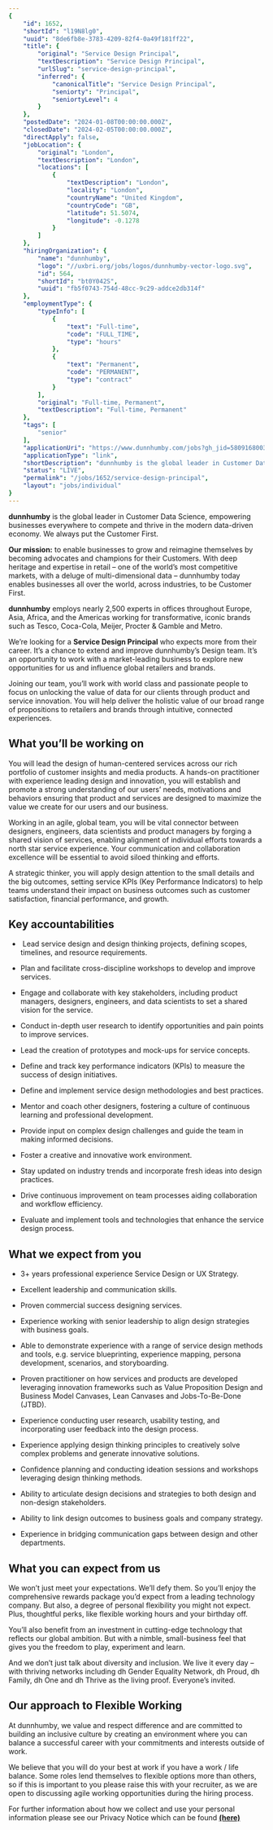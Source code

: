 ```yaml
---
{
	"id": 1652,
	"shortId": "l19N8lg0",
	"uuid": "8de6fb8e-3783-4209-82f4-0a49f181ff22",
	"title": {
		"original": "Service Design Principal",
		"textDescription": "Service Design Principal",
		"urlSlug": "service-design-principal",
		"inferred": {
			"canonicalTitle": "Service Design Principal",
			"seniorty": "Principal",
			"seniortyLevel": 4
		}
	},
	"postedDate": "2024-01-08T00:00:00.000Z",
	"closedDate": "2024-02-05T00:00:00.000Z",
	"directApply": false,
	"jobLocation": {
		"original": "London",
		"textDescription": "London",
		"locations": [
			{
				"textDescription": "London",
				"locality": "London",
				"countryName": "United Kingdom",
				"countryCode": "GB",
				"latitude": 51.5074,
				"longitude": -0.1278
			}
		]
	},
	"hiringOrganization": {
		"name": "dunnhumby",
		"logo": "//uxbri.org/jobs/logos/dunnhumby-vector-logo.svg",
		"id": 564,
		"shortId": "bt0Y042S",
		"uuid": "fb5f0743-754d-48cc-9c29-addce2db314f"
	},
	"employmentType": {
		"typeInfo": [
			{
				"text": "Full-time",
				"code": "FULL_TIME",
				"type": "hours"
			},
			{
				"text": "Permanent",
				"code": "PERMANENT",
				"type": "contract"
			}
		],
		"original": "Full-time, Permanent",
		"textDescription": "Full-time, Permanent"
	},
	"tags": [
		"senior"
	],
	"applicationUri": "https://www.dunnhumby.com/jobs?gh_jid=5809168003",
	"applicationType": "link",
	"shortDescription": "dunnhumby is the global leader in Customer Data Science, empowering businesses everywhere to compete and thrive in the modern data-driven- economy. We always put the Customer First. Our mission: to",
	"status": "LIVE",
	"permalink": "/jobs/1652/service-design-principal",
	"layout": "jobs/individual"
}
---
```

<p><strong>dunnhumby</strong> is the global leader in Customer Data Science, empowering businesses everywhere to compete and thrive in the modern data-driven economy. We always put the Customer First.</p><p><strong>Our mission:</strong> to enable businesses to grow and reimagine themselves by becoming advocates and champions for their Customers. With deep heritage and expertise in retail – one of the world’s most competitive markets, with a deluge of multi-dimensional data – dunnhumby today enables businesses all over the world, across industries, to be Customer First.</p><p><strong>dunnhumby</strong> employs nearly 2,500 experts in offices throughout Europe, Asia, Africa, and the Americas working for transformative, iconic brands such as Tesco, Coca-Cola, Meijer, Procter &amp; Gamble and Metro.</p><p>We’re looking for a <strong>Service Design Principal</strong> who expects more from their career. It’s a chance to extend and improve dunnhumby’s Design team. It’s an opportunity to work with a market-leading business to explore new opportunities for us and influence global retailers and brands.</p><p>Joining our team, you’ll work with world class and passionate people to focus on unlocking the value of data for our clients through product and service innovation. You will help deliver the holistic value of our broad range of propositions to retailers and brands through intuitive, connected experiences.</p><h2>What you’ll be working on</h2><p>You will lead the design of human-centered services across our rich portfolio of customer insights and media products. A hands-on practitioner with experience leading design and innovation, you will establish and promote a strong understanding of our users’ needs, motivations and behaviors ensuring that product and services are designed to maximize the value we create for our users and our business.</p><p>Working in an agile, global team, you will be vital connector between designers, engineers, data scientists and product managers by forging a shared vision of services, enabling alignment of individual efforts towards a north star service experience. Your communication and collaboration excellence will be essential to avoid siloed thinking and efforts.</p><p>A strategic thinker, you will apply design attention to the small details and the big outcomes, setting service KPIs (Key Performance Indicators) to help teams understand their impact on business outcomes such as customer satisfaction, financial performance, and growth.</p><h2>Key accountabilities</h2><ul><li><p>&nbsp;Lead service design and design thinking projects, defining scopes, timelines, and resource requirements.</p></li><li><p>Plan and facilitate cross-discipline workshops to develop and improve services.</p></li><li><p>Engage and collaborate with key stakeholders, including product managers, designers, engineers, and data scientists to set a shared vision for the service.</p></li><li><p>Conduct in-depth user research to identify opportunities and pain points to improve services.</p></li><li><p>Lead the creation of prototypes and mock-ups for service concepts.</p></li><li><p>Define and track key performance indicators (KPIs) to measure the success of design initiatives.</p></li><li><p>Define and implement service design methodologies and best practices.</p></li><li><p>Mentor and coach other designers, fostering a culture of continuous learning and professional development.</p></li><li><p>Provide input on complex design challenges and guide the team in making informed decisions.</p></li><li><p>Foster a creative and innovative work environment.</p></li><li><p>Stay updated on industry trends and incorporate fresh ideas into design practices.</p></li><li><p>Drive continuous improvement on team processes aiding collaboration and workflow efficiency.</p></li><li><p>Evaluate and implement tools and technologies that enhance the service design process.</p></li></ul><h2>What we expect from you</h2><ul><li><p>3+ years professional experience Service Design or UX Strategy.</p></li><li><p>Excellent leadership and communication skills.</p></li><li><p>Proven commercial success designing services.</p></li><li><p>Experience working with senior leadership to align design strategies with business goals.</p></li><li><p>Able to demonstrate experience with a range of service design methods and tools, e.g. service blueprinting, experience mapping, persona development, scenarios, and storyboarding.</p></li><li><p>Proven practitioner on how services and products are developed leveraging innovation frameworks such as Value Proposition Design and Business Model Canvases, Lean Canvases and Jobs-To-Be-Done (JTBD).</p></li><li><p>Experience conducting user research, usability testing, and incorporating user feedback into the design process.</p></li><li><p>Experience applying design thinking principles to creatively solve complex problems and generate innovative solutions.</p></li><li><p>Confidence planning and conducting ideation sessions and workshops leveraging design thinking methods.</p></li><li><p>Ability to articulate design decisions and strategies to both design and non-design stakeholders.</p></li><li><p>Ability to link design outcomes to business goals and company strategy.</p></li><li><p>Experience in bridging communication gaps between design and other departments.</p></li></ul><h2>What you can expect from us</h2><p>We won’t just meet your expectations. We’ll defy them. So you’ll enjoy the comprehensive rewards package you’d expect from a leading technology company. But also, a degree of personal flexibility you might not expect.&nbsp; Plus, thoughtful perks, like flexible working hours and your birthday off.</p><p>You’ll also benefit from an investment in cutting-edge technology that reflects our global ambition. But with a nimble, small-business feel that gives you the freedom to play, experiment and learn.</p><p>And we don’t just talk about diversity and inclusion. We live it every day – with thriving networks including dh Gender Equality Network, dh Proud, dh Family, dh One and dh Thrive as the living proof. Everyone’s invited.</p><h2>Our approach to Flexible Working</h2><p>At dunnhumby, we value and respect difference and are committed to building an inclusive culture by creating an environment where you can balance a successful career with your commitments and interests outside of work.</p><p>We believe that you will do your best at work if you have a work / life balance. Some roles lend themselves to flexible options more than others, so if this is important to you please raise this with your recruiter, as we are open to discussing agile working opportunities during the hiring process.</p><p>For further information about how we collect and use your personal information please see our Privacy Notice which can be found <a target="_blank" rel="noopener noreferrer nofollow" href="https://www.dunnhumby.com/recruitment-privacy-notice/"><strong>(here)</strong></a></p>
